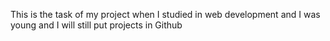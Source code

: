 This is the task of my project when I studied in web development and I was young and I will still put projects in Github
